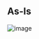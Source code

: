 ## As-Is

![image](https://github.com/user-attachments/assets/c740f4d0-daa7-4a72-a9b2-3e96a363c4fe)
